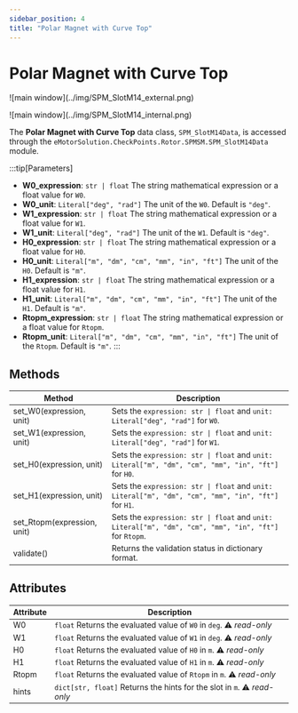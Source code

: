```yaml
---
sidebar_position: 4
title: "Polar Magnet with Curve Top"
---
```

# Polar Magnet with Curve Top

<p class="ems">![main window](../img/SPM_SlotM14_external.png)</p>
<p class="ems">![main window](../img/SPM_SlotM14_internal.png)</p>

The **Polar Magnet with Curve Top** data class, `SPM_SlotM14Data`, is accessed through the `eMotorSolution.CheckPoints.Rotor.SPMSM.SPM_SlotM14Data` module. 

:::tip[Parameters]
- **W0_expression**: `str | float` The string mathematical expression or a float value for `W0`.
- **W0_unit**: `Literal["deg", "rad"]` The unit of the `W0`. Default is `"deg"`.
- **W1_expression**: `str | float` The string mathematical expression or a float value for `W1`.
- **W1_unit**: `Literal["deg", "rad"]` The unit of the `W1`. Default is `"deg"`.
- **H0_expression**: `str | float` The string mathematical expression or a float value for `H0`.
- **H0_unit**: `Literal["m", "dm", "cm", "mm", "in", "ft"]` The unit of the `H0`. Default is `"m"`.
- **H1_expression**: `str | float` The string mathematical expression or a float value for `H1`.
- **H1_unit**: `Literal["m", "dm", "cm", "mm", "in", "ft"]` The unit of the `H1`. Default is `"m"`.
- **Rtopm_expression**: `str | float` The string mathematical expression or a float value for `Rtopm`.
- **Rtopm_unit**: `Literal["m", "dm", "cm", "mm", "in", "ft"]` The unit of the `Rtopm`. Default is `"m"`.
:::

## Methods
| Method | Description |
|--------|-------------|
| set_W0(expression, unit) | Sets the `expression: str \| float` and `unit: Literal["deg", "rad"]` for `W0`. |
| set_W1(expression, unit) | Sets the `expression: str \| float` and `unit: Literal["deg", "rad"]` for `W1`. |
| set_H0(expression, unit) | Sets the `expression: str \| float` and `unit: Literal["m", "dm", "cm", "mm", "in", "ft"]` for `H0`. |
| set_H1(expression, unit) | Sets the `expression: str \| float` and `unit: Literal["m", "dm", "cm", "mm", "in", "ft"]` for `H1`. |
| set_Rtopm(expression, unit) | Sets the `expression: str \| float` and `unit: Literal["m", "dm", "cm", "mm", "in", "ft"]` for `Rtopm`. |
| validate() | Returns the validation status in dictionary format. |

## Attributes
| Attribute | Description |
|---|---|
| W0 | `float` Returns the evaluated value of `W0` in `deg`. :warning: *read-only* |
| W1 | `float` Returns the evaluated value of `W1` in `deg`. :warning: *read-only* |
| H0 | `float` Returns the evaluated value of `H0` in `m`. :warning: *read-only* |
| H1 | `float` Returns the evaluated value of `H1` in `m`. :warning: *read-only* |
| Rtopm | `float` Returns the evaluated value of `Rtopm` in `m`. :warning: *read-only* |
| hints | `dict[str, float]` Returns the hints for the slot in `m`. :warning: *read-only* |
